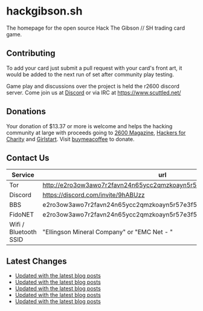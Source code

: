 # hackgibson.sh
The homepage for the open source Hack The Gibson // SH trading card game.


## Contributing

To add your card just submit a pull request with your card's front art, it would be added to the next run of set after community play testing.

Game play and discussions over the project is held the r2600 discord server. Come join us at [Discord](https://discord.com/invite/9hABUzz) or via IRC at https://www.scuttled.net/


## Donations

Your donation of $13.37 or more is welcome and helps the hacking community at large with proceeds going to [2600 Magazine](https://2600.com/), [Hackers for Charity](https://hackersforcharity.org) and [Girlstart](https://girlstart.org).  Visit [buymeacoffee](https://www.buymeacoffee.com/hackgibson.sh) to donate.


## Contact Us

Service | url
-|-
Tor | http://e2ro3ow3awo7r2favn24n65ycc2qmzkoayn5r57e3f56nvjwdcgg32ad.onion
Discord | https://discord.com/invite/9hABUzz
BBS | e2ro3ow3awo7r2favn24n65ycc2qmzkoayn5r57e3f56nvjwdcgg32ad.onion:23
FidoNET | e2ro3ow3awo7r2favn24n65ycc2qmzkoayn5r57e3f56nvjwdcgg32ad.onion:24554
Wifi / Bluetooth SSID | "Ellingson Mineral Company" or "EMC Net - <fidonet address>"

## Latest Changes
<!-- BLOG-POST-LIST:START -->
- [Updated with the latest blog posts](https://github.com/DFW2600/hackgibson.sh/commit/1c75a4e5df11b423f55ca57ea0902eaf373c85e6)
- [Updated with the latest blog posts](https://github.com/DFW2600/hackgibson.sh/commit/5eb4f9cd19a081e55e0089d42c2c87cc555d2e51)
- [Updated with the latest blog posts](https://github.com/DFW2600/hackgibson.sh/commit/2284b5d0df6a7a517afdf00abaf2e8689b574167)
- [Updated with the latest blog posts](https://github.com/DFW2600/hackgibson.sh/commit/5181decf4c2a1ed0ef354f3f8993c1f6b5c0222d)
- [Updated with the latest blog posts](https://github.com/DFW2600/hackgibson.sh/commit/da82d28f6b3bc484a8166fef1188bd59e12b9ee2)
<!-- BLOG-POST-LIST:END -->
